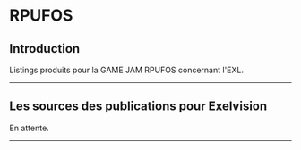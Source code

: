 # RPUFOS

## Introduction
Listings produits pour la GAME JAM RPUFOS concernant l'EXL.

___
## Les sources des publications pour Exelvision

En attente.

___
